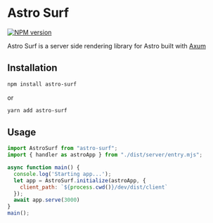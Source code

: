 # Astro Surf

[![NPM version](https://img.shields.io/npm/v/astro-surf.svg?style=for-the-badge)](https://www.npmjs.com/package/astro-surf)

Astro Surf is a server side rendering library for Astro built with [Axum](https://github.com/tokio-rs/axum)


## Installation

```bash
npm install astro-surf
```
or
```bash
yarn add astro-surf
```


## Usage

```js
import AstroSurf from "astro-surf";
import { handler as astroApp } from "./dist/server/entry.mjs";

async function main() {
  console.log('Starting app...');
  let app = AstroSurf.initialize(astroApp, {
    client_path: `${process.cwd()}/dev/dist/client`
  });
  await app.serve(3000)
}
main();

```



